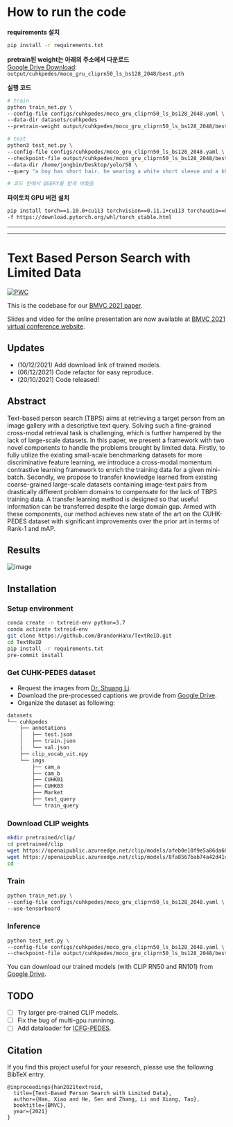 # How to run the code
**requirements 설치**
```bash
pip install -r requirements.txt
```

**pretrain된 weight는 아래의 주소에서 다운로드** <br>
[Google Drive Download](https://drive.google.com/file/d/1SxKozbdvjfVEPAGxvuD8bUGs5Sj4e-SM/view?usp=sharing): `output/cuhkpedes/moco_gru_cliprn50_ls_bs128_2048/best.pth` <br>

**실행 코드**
```bash
# train
python train_net.py \
--config-file configs/cuhkpedes/moco_gru_cliprn50_ls_bs128_2048.yaml \
--data-dir datasets/cuhkpedes
--pretrain-weight output/cuhkpedes/moco_gru_cliprn50_ls_bs128_2048/best.pth
```
```bash
# test
python3 test_net.py \
--config-file configs/cuhkpedes/moco_gru_cliprn50_ls_bs128_2048.yaml \
--checkpoint-file output/cuhkpedes/moco_gru_cliprn50_ls_bs128_2048/best.pth \
--data-dir /home/jongbin/Desktop/yolo/58 \
--query "a boy has short hair. he wearing a white short sleeve and a khaki a long pants" 

# 코드 안에서 QUERY를 받게 바꿨음
```

**파이토치 GPU 버전 설치**
```bash
pip install torch==1.10.0+cu113 torchvision==0.11.1+cu113 torchaudio==0.10.0+cu113 
-f https://download.pytorch.org/whl/torch_stable.html
```

---

---

# Text Based Person Search with Limited Data

[![PWC](https://img.shields.io/endpoint.svg?url=https://paperswithcode.com/badge/text-based-person-search-with-limited-data/nlp-based-person-retrival-on-cuhk-pedes)](https://paperswithcode.com/sota/nlp-based-person-retrival-on-cuhk-pedes?p=text-based-person-search-with-limited-data)

This is the codebase for our [BMVC 2021 paper](https://arxiv.org/abs/2110.10807).

Slides and video for the online presentation are now available at [BMVC 2021 virtual conference website](https://www.bmvc2021-virtualconference.com/conference/papers/paper_0044.html).

## Updates
- (10/12/2021) Add download link of trained models.
- (06/12/2021) Code refactor for easy reproduce.
- (20/10/2021) Code released!

## Abstract
Text-based person search (TBPS) aims at retrieving a target person from an image gallery with a descriptive text query.
Solving such a fine-grained cross-modal retrieval task is challenging, which is further hampered by the lack of large-scale datasets.
In this paper, we present a framework with two novel components to handle the problems brought by limited data.
Firstly, to fully utilize the existing small-scale benchmarking datasets for more discriminative feature learning, we introduce a cross-modal momentum contrastive learning framework to enrich the training data for a given mini-batch. Secondly, we propose to transfer knowledge learned from existing coarse-grained large-scale datasets containing image-text pairs from drastically different problem domains to compensate for the lack of TBPS training data. A transfer learning method is designed so that useful information can be transferred despite the large domain gap.  Armed with these components, our method achieves new state of the art on the CUHK-PEDES dataset with significant improvements over the prior art in terms of Rank-1 and mAP.

## Results
![image](https://user-images.githubusercontent.com/37724292/144879635-86ab9c7b-0317-4b42-ac46-a37b06853d18.png)

## Installation
### Setup environment
```bash
conda create -n txtreid-env python=3.7
conda activate txtreid-env
git clone https://github.com/BrandonHanx/TextReID.git
cd TextReID
pip install -r requirements.txt
pre-commit install
```
### Get CUHK-PEDES dataset
- Request the images from [Dr. Shuang Li](https://github.com/ShuangLI59/Person-Search-with-Natural-Language-Description).
- Download the pre-processed captions we provide from [Google Drive](https://drive.google.com/file/d/1V4d8OjFket5SaQmBVozFFeflNs6f9e1R/view?usp=sharing).
- Organize the dataset as following:
```bash
datasets
└── cuhkpedes
    ├── annotations
    │   ├── test.json
    │   ├── train.json
    │   └── val.json
    ├── clip_vocab_vit.npy
    └── imgs
        ├── cam_a
        ├── cam_b
        ├── CUHK01
        ├── CUHK03
        ├── Market
        ├── test_query
        └── train_query
```

### Download CLIP weights
```bash
mkdir pretrained/clip/
cd pretrained/clip
wget https://openaipublic.azureedge.net/clip/models/afeb0e10f9e5a86da6080e35cf09123aca3b358a0c3e3b6c78a7b63bc04b6762/RN50.pt
wget https://openaipublic.azureedge.net/clip/models/8fa8567bab74a42d41c5915025a8e4538c3bdbe8804a470a72f30b0d94fab599/RN101.pt
cd -

```

### Train
```bash
python train_net.py \
--config-file configs/cuhkpedes/moco_gru_cliprn50_ls_bs128_2048.yaml \
--use-tensorboard
```
### Inference
```bash
python test_net.py \
--config-file configs/cuhkpedes/moco_gru_cliprn50_ls_bs128_2048.yaml \
--checkpoint-file output/cuhkpedes/moco_gru_cliprn50_ls_bs128_2048/best.pth
```
You can download our trained models (with CLIP RN50 and RN101) from [Google Drive](https://drive.google.com/drive/folders/1MoceVsLiByg3Sg8_9yByGSvR3ru15hJL?usp=sharing).

## TODO
- [ ] Try larger pre-trained CLIP models.
- [ ] Fix the bug of multi-gpu runninng.
- [ ] Add dataloader for [ICFG-PEDES](https://github.com/zifyloo/SSAN).

## Citation
If you find this project useful for your research, please use the following BibTeX entry.
```
@inproceedings{han2021textreid,
  title={Text-Based Person Search with Limited Data},
  author={Han, Xiao and He, Sen and Zhang, Li and Xiang, Tao},
  booktitle={BMVC},
  year={2021}
}
```
